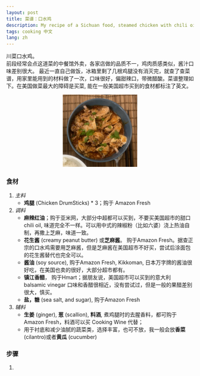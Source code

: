 ```yaml
---
layout: post
title: 菜谱：口水鸡
description: My recipe of a Sichuan food, steamed chicken with chili oil. Most ingredients can be found in American markets.
tags: cooking 中文
lang: zh
---
```

川菜口水鸡。 <br>前段经常会点这道菜的中餐馆外卖，各家店做的品质不一，鸡肉质感类似，酱汁口味差别很大。
最近一直自己做饭，冰箱里剩了几根鸡腿没有消灭完，就查了查菜谱，用家里能用到的材料做了一次，口味很好，偏甜辣口，带微醋酸。菜谱整理如下。在美国做菜最大的障碍是买菜, 能在一般美国超市买到的食材都标注了英文。

<center><img src='/public/image/steamed_chicken.jpeg' alt="口水鸡" width="200"/></center>

### 食材

1. *主料*
   - **鸡腿** (Chicken DrumSticks) * 3；购于 Amazon Fresh
2. *调料*
   - **麻辣红油**；购于亚米网，大部分中超都可以买到，不要买美国超市的甜口chili oil, 味道完全不一样。可以用中式的辣椒粉（比如六婆）浇上热油自制，再撒上芝麻，味道一致。
   - **花生酱** (creamy peanut butter) 或**芝麻酱**。 购于Amazon Fresh。据查正宗的口水鸡需要用芝麻酱，但是芝麻酱在美国超市不好买，尝试后涂面包的花生酱替代也完全可以。
   - **酱油** (soy source), 购于Amazon Fresh, Kikkoman, 日本万字牌的酱油很好吃，在美国也卖的很好，大部分超市都有。
   - **镇江香醋**， 购于Hmart；据朋友说，美国超市可以买到的意大利 balsamic vinegar 口味和香醋很相近，没有尝试过，但是一般的果醋差别很大，慎买。
   - **盐，糖** (sea salt, and sugar), 购于Amazon Fresh
3. *辅料*
   - **生姜** (ginger), **葱** (scallion), **料酒**, 煮鸡腿时的去腥香料，都可购于Amazon Fresh，料酒可以买 Cooking Wine 代替；
   - 用于衬底和减少油腻的蔬菜类，选择丰富，也可不放，我一般会放**香菜** (cilantro)或者**黄瓜** (cucumber)
   
### 步骤
1. 
